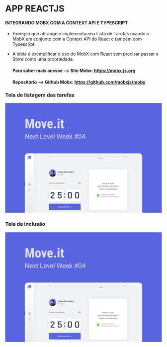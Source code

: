 # APP REACTJS

#### INTEGRANDO MOBX COM A CONTEXT API E TYPESCRIPT

- Exemplo que abrange e implementauma Lista de Tarefas usando o MobX em conjunto com a
  Context API do React e também com Typescript.

- A ideia é exemplificar o uso do MobX com React sem precisar
  passar a Store como uma propriedade.

  #### Para saber mais acesse --> Site Mobx: https://mobx.js.org

  #### Repositório --> Github Mobx: https://github.com/mobxjs/mobx

### Tela de listagem das tarefas

![](https://github.com/tellesdev/NLW4/blob/master/public/img/capa.png)

### Tela de inclusão

![](https://github.com/tellesdev/NLW4/blob/master/public/img/capa.png)
